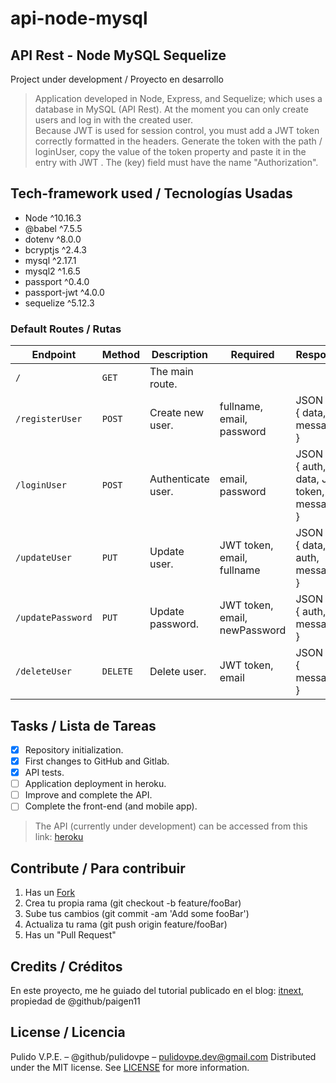 # api-node-mysql
## API Rest - Node MySQL Sequelize
Project under development / Proyecto en desarrollo
> Application developed in Node, Express, and Sequelize; which uses a database in MySQL (API Rest).
At the moment you can only create users and log in with the created user.\
> Because JWT is used for session control, you must add a JWT token correctly formatted in the headers. Generate the token with the path / loginUser, copy the value of the token property and paste it in the entry with JWT <token string>. The (key) field must have the name "Authorization".

## Tech-framework used / Tecnologías Usadas

- Node ^10.16.3
- @babel ^7.5.5
- dotenv ^8.0.0
- bcryptjs ^2.4.3
- mysql ^2.17.1
- mysql2 ^1.6.5
- passport ^0.4.0
- passport-jwt ^4.0.0
- sequelize ^5.12.3

### Default Routes / Rutas

| Endpoint | Method | Description | Required | Response |
| - | - | - | - | - |
| `/` | `GET` | The main route. | |
| `/registerUser` | `POST` | Create new user. | fullname, email, password | JSON <br> { data, message } |
| `/loginUser` | `POST` | Authenticate user. | email, password | JSON <br> { auth, data, JWT token, message } |
| `/updateUser` | `PUT` | Update user. | JWT token, email, fullname | JSON <br> { data, auth, message } |
| `/updatePassword` | `PUT` | Update password. | JWT token, email, newPassword | JSON <br> { auth, message } |
| `/deleteUser` | `DELETE` | Delete user. | JWT token, email | JSON <br> { message } |


## Tasks / Lista de Tareas
- [x] Repository initialization.
- [x] First changes to GitHub and Gitlab.
- [x] API tests.
- [ ] Application deployment in heroku.
- [ ] Improve and complete the API.
- [ ] Complete the front-end (and mobile app).

> The API (currently under development) can be accessed from this link: [heroku]()

## Contribute / Para contribuir
1. Has un [Fork](https://github.com/pulidovpe/api-node-mysql/fork)
2. Crea tu propia rama (git checkout -b feature/fooBar)
3. Sube tus cambios (git commit -am 'Add some fooBar')
4. Actualiza tu rama (git push origin feature/fooBar)
5. Has un "Pull Request"

## Credits / Créditos
En este proyecto, me he guiado del tutorial publicado en el blog:
[itnext](https://itnext.io/implementing-json-web-tokens-passport-js-in-a-javascript-application-with-react-b86b1f313436), propiedad de @github/paigen11

## License / Licencia
Pulido V.P.E. – @github/pulidovpe – pulidovpe.dev@gmail.com
Distributed under the MIT license. See [LICENSE](LICENSE) for more information.

